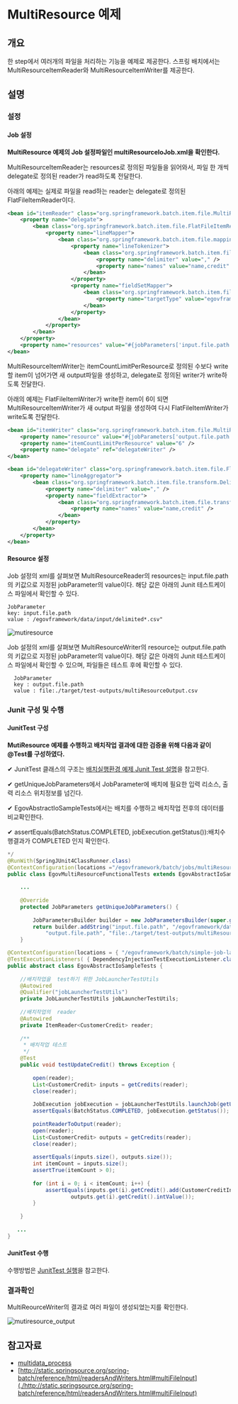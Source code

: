 # MultiResource 예제

## 개요
한 step에서 여러개의 파일을 처리하는 기능을 예제로 제공한다. 스프링 배치에서는 MultiResourceItemReader와 MultiResourceItemWriter를 제공한다.

## 설명
### 설정
#### Job 설정
<b>MultiResource 예제의 Job 설정파일인 multiResourceIoJob.xml을 확인한다.</b>

MultiResourceItemReader는 resources로 정의된 파일들을 읽어와서, 파일 한 개씩 delegate로 정의된 reader가 read하도록 전달한다.

아래의 예제는 실제로 파일을 read하는 reader는 delegate로 정의된 FlatFileItemReader이다.

```xml
<bean id="itemReader" class="org.springframework.batch.item.file.MultiResourceItemReader" scope="step">
    <property name="delegate">
        <bean class="org.springframework.batch.item.file.FlatFileItemReader">
            <property name="lineMapper">
                <bean class="org.springframework.batch.item.file.mapping.DefaultLineMapper">
                    <property name="lineTokenizer">
                        <bean class="org.springframework.batch.item.file.transform.DelimitedLineTokenizer">
                            <property name="delimiter" value="," />
                            <property name="names" value="name,credit" />
                        </bean>
                    </property>
                    <property name="fieldSetMapper">
                        <bean class="org.springframework.batch.item.file.mapping.BeanWrapperFieldSetMapper">
                            <property name="targetType" value="egovframework.brte.sample.common.domain.trade.CustomerCredit" />
                        </bean>
                    </property>
                </bean>
            </property>
        </bean>
    </property>
    <property name="resources" value="#{jobParameters['input.file.path']}" />
</bean>
```

MultiResourceItemWriter는 itemCountLimitPerResource로 정의된 수보다 write할 item이 넘어가면 새 output파일을 생성하고, delegate로 정의된 writer가 write하도록 전달한다.

아래의 예제는 FlatFileItemWriter가 write한 item이 6이 되면 MultiResourceItemWriter가 새 output 파일을 생성하여 다시 FlatFileItemWriter가 write도록 전달한다.

```xml
<bean id="itemWriter" class="org.springframework.batch.item.file.MultiResourceItemWriter" scope="step">
	<property name="resource" value="#{jobParameters['output.file.path']}" />
	<property name="itemCountLimitPerResource" value="6" />
	<property name="delegate" ref="delegateWriter" />
</bean>
```

```xml
<bean id="delegateWriter" class="org.springframework.batch.item.file.FlatFileItemWriter">
    <property name="lineAggregator">
        <bean class="org.springframework.batch.item.file.transform.DelimitedLineAggregator">
            <property name="delimiter" value="," />
            <property name="fieldExtractor">
                <bean class="org.springframework.batch.item.file.transform.BeanWrapperFieldExtractor">
                    <property name="names" value="name,credit" />
                </bean>
            </property>
        </bean>
    </property>
</bean>
```

#### Resource 설정
Job 설정의 xml를 살펴보면 MultiResourceReader의 resources는 input.file.path의 키값으로 지정된 jobParameter의 value이다. 해당 값은 아래의 Junit 테스트케이스 파일에서 확인할 수 있다.

```
JobParameter
key: input.file.path 
value : /egovframework/data/input/delimited*.csv"
```

![mutiresource](./images/mutiresource.png)

Job 설정의 xml를 살펴보면 MultiResourceWriter의 resource는 output.file.path의 키값으로 지정된 jobParameter의 value이다. 해당 값은 아래의 Junit 테스트케이스 파일에서 확인할 수 있으며, 파일들은 테스트 후에 확인할 수 있다.

```
  JobParameter
  key : output.file.path
  value : file:./target/test-outputs/multiResourceOutput.csv
```

### Junit 구성 및 수행
#### JunitTest 구성
<b>MutiResource 예제를 수행하고 배치작업 결과에 대한 검증을 위해 다음과 같이 @Test를 구성하였다.</b>

✔ JunitTest 클래스의 구조는 [배치실행환경 예제 Junit Test 설명](./batch_example-run_junit_test.md)을 참고한다.

✔ getUniqueJobParameters에서 JobParameter에 배치에 필요한 입력 리소스, 출력 리소스 위치정보를 넘긴다.

✔ EgovAbstractIoSampleTests에서는 배치를 수행하고 배치작업 전후의 데이터를 비교확인한다.

✔ assertEquals(BatchStatus.COMPLETED, jobExecution.getStatus()):배치수행결과가 COMPLETED 인지 확인한다.

```java
*/
@RunWith(SpringJUnit4ClassRunner.class)
@ContextConfiguration(locations ="/egovframework/batch/jobs/multiResourceIoJob.xml" )
public class EgovMultiResourceFunctionalTests extends EgovAbstractIoSampleTests {
 
    ...
 
	@Override
	protected JobParameters getUniqueJobParameters() {
 
		JobParametersBuilder builder = new JobParametersBuilder(super.getUniqueJobParameters());
		return builder.addString("input.file.path", "/egovframework/data/input/delimited*.csv").addString(
			"output.file.path", "file:./target/test-outputs/multiResourceOutput.csv").toJobParameters();
    }
```

```java
@ContextConfiguration(locations = { "/egovframework/batch/simple-job-launcher-context.xml", "/egovframework/batch/job-runner-context.xml"})
@TestExecutionListeners( { DependencyInjectionTestExecutionListener.class, StepScopeTestExecutionListener.class })
public abstract class EgovAbstractIoSampleTests {
 
	//배치작업을  test하기 위한 JobLauncherTestUtils
	@Autowired
	@Qualifier("jobLauncherTestUtils")
	private JobLauncherTestUtils jobLauncherTestUtils;
 
	//배치작업의  reader
	@Autowired
	private ItemReader<CustomerCredit> reader;
 
	/**
	 * 배치작업 테스트
	 */
	@Test
	public void testUpdateCredit() throws Exception {
 
		open(reader);
		List<CustomerCredit> inputs = getCredits(reader);
		close(reader);
 
		JobExecution jobExecution = jobLauncherTestUtils.launchJob(getUniqueJobParameters());
		assertEquals(BatchStatus.COMPLETED, jobExecution.getStatus());
 
		pointReaderToOutput(reader);
		open(reader);
		List<CustomerCredit> outputs = getCredits(reader);
		close(reader);
 
		assertEquals(inputs.size(), outputs.size());
		int itemCount = inputs.size();
		assertTrue(itemCount > 0);
 
		for (int i = 0; i < itemCount; i++) {
			assertEquals(inputs.get(i).getCredit().add(CustomerCreditIncreaseProcessor.FIXED_AMOUNT).intValue(),
					outputs.get(i).getCredit().intValue());
		}
 
	}
 
   ...
}
```

#### JunitTest 수행
수행방법은 [JunitTest 실행](https://www.egovframe.go.kr/wiki/doku.php?id=egovframework:dev2:tst:test_case#test_case_%EC%8B%A4%ED%96%89)을 참고한다.

### 결과확인
MultiReourceWriter의 결과로 여러 파일이 생성되었는지를 확인한다.

![mutiresource_output](./mutiresource_output.png)

## 참고자료
- [multidata_process](./batch-core-multidata_process.md)
- [http://static.springsource.org/spring-batch/reference/html/readersAndWriters.html#multiFileInput](./http://static.springsource.org/spring-batch/reference/html/readersAndWriters.html#multiFileInput)
